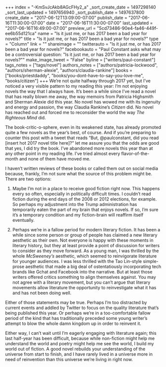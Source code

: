 +++
index = "-KmSvJcAkb8AGcFHy2_a"
_sort_create_date = 1497298140
_sort_last_updated = 1497656940
_sort_publish_date = 1497637800
create_date = "2017-06-12T13:09:00-07:00"
publish_date = "2017-06-16T11:30:00-07:00"
date = "2017-06-16T11:30:00-07:00"
last_updated = "2017-06-16T16:49:00-07:00"
preview_url = "5cd73486-90e4-fa46-449f-ee6b55d121ca"
name = "Is it just me, or has 2017 been a bad year for novels?"
title = "Is it just me, or has 2017 been a bad year for novels?"
type = "Column"
link = ""
shareimage = ""
twitterauto = "Is it just me, or has 2017 been a bad year for novels?"
facebookauto = "Paul Constant asks what may be a controversial question: \"Is it just me, or has 2017 been a bad year for novels?\""
make_image_tweet = "False"
byline = ["writers/paul-constant"]
tags_notes = ["tags/novel"]
authors_notes = ["authors/patricia-lockwood", "authors/sherman-alexie", "authors/claudia-rankine"]
books = ["books/priestdaddy", "books/you-dont-have-to-say-you-love-me", "books/citizen"]
+++
We’re not quite halfway through 2017 yet, but I’ve noticed a very visible pattern to my reading this year: I’m not enjoying novels the way that I always have. It’s been a while since I’ve read a novel that has really blown me away, the way memoirs from Patricia Highsmith and Sherman Alexie did this year. No novel has wowed me with its ingenuity and energy  and passion, the way Claudia Rankine’s *Citizen* did. No novel has reached out and forced me to reconsider the world the way *The Righteous Mind* did.

The book-critic-o-sphere, even in its weakened state, has already promoted quite a few novels as the year’s best, of course. And if you’re preparing to counter this post with a tweet that reads “But, @paulconstant, did you read [insert hot 2017 novel title here]?” let me assure you that the odds are good that yes, I did try the book. I’ve abandoned more novels this year than at any other point in my reading life. I’ve tried almost every flavor-of-the-month and none of them have moved me.

I haven’t written reviews of these books or called them out on social media because, frankly, I’m not sure what the source of this problem might be. There are two options:

1. Maybe I’m not in a place to receive good fiction right now. This happens every so often, especially in politically difficult times. I couldn’t read fiction during the end days of the 2008 or 2012 elections, for example. So perhaps my adjustment into the Trump administration has temporarily eaten the part of my brain that enjoys novels. If so, I’m sure it’s a temporary condition and my fiction-brain will reaffirm itself eventually.

2. Perhaps we’re in a fallow period for modern literary fiction. It has been a while since some person or group of people has claimed a new literary aesthetic as their own. Not everyone is happy with these moments in literary history, but they at least provide a point of discussion for writers to consider as they move forward. As a young man, I was thrilled by the whole *McSweeney’s* aesthetic, which seemed to reinvigorate literature for younger audiences. I was less thrilled with the Tao Lin-style simple-prose aesthetic that made a big deal of ostentatiously incorporating tech brands like Gchat and Facebook into the narrative. But at least those writers offered critics something to align themselves against. You may not agree with a literary movement, but you can’t argue that literary movements allow literature the opportunity to reinvestigate what it has and has not been doing well.

Either of those statements may be true. Perhaps I’m too distracted by current events and addled by Twitter to focus on the quality literature that’s being published this year. Or perhaps we’re in a too-comfortable fallow period of the kind that has traditionally preceded some young writer’s attempt to blow the whole damn kingdom up in order to reinvent it. 

Either way, I can’t wait until I’m eagerly engaging with literature again; this last half-year has been difficult, because while non-fiction might help me understand the world and poetry might help me see the world, I build my world out of fiction. A good novel rebuilds your understanding of the universe from start to finish, and I have rarely lived in a universe more in need of reinvention than this universe we’re living in right now.